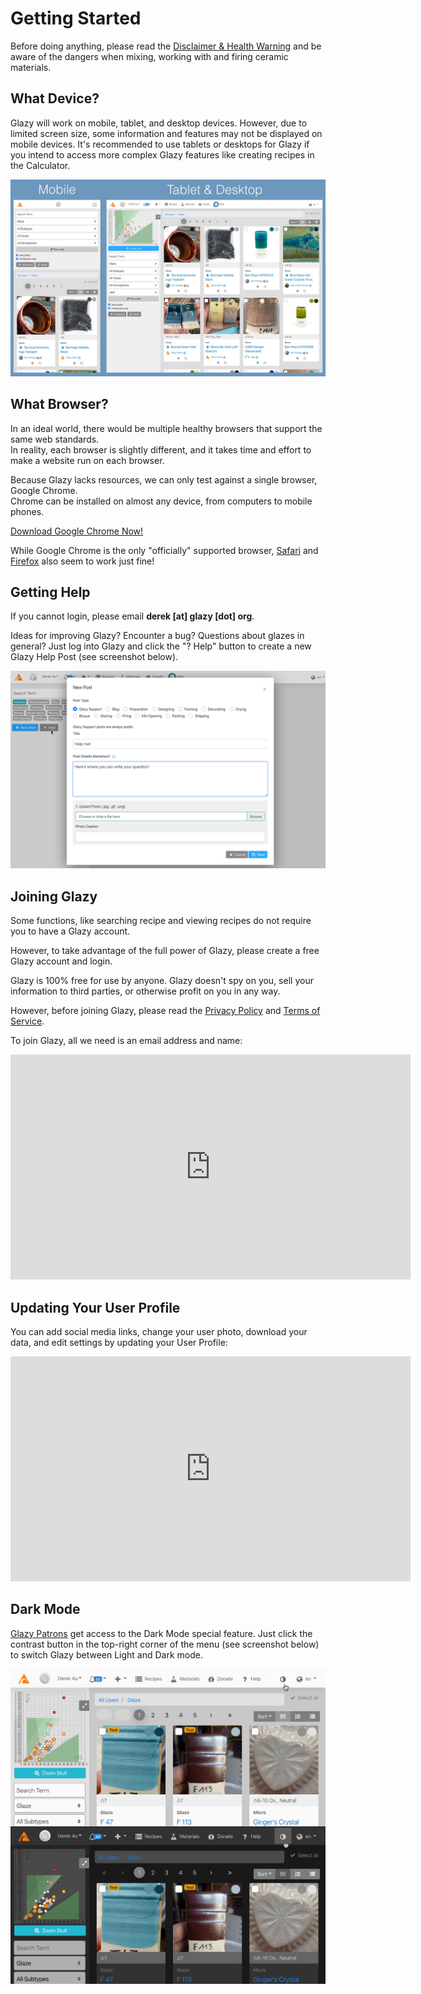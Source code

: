 # Getting Started
  
Before doing anything, please read the
[Disclaimer & Health Warning](/about/health-warning.html)
and be aware of the dangers when mixing, working with and firing
ceramic materials.

## What Device?

Glazy will work on mobile, tablet, and desktop devices.  However, due to limited screen size, some information and features may not be displayed on mobile devices.  It's recommended to use tablets or desktops for Glazy if you intend to access more complex Glazy features like creating recipes in the Calculator.

![Mobile vs. Desktop](./img/mobilevsdesktop.jpg)

## What Browser?

In an ideal world, there would be multiple healthy browsers that support the same web standards.  
In reality, each browser is slightly different, and it takes time and effort to make a website run on each browser.

Because Glazy lacks resources, we can only test against a single browser, Google Chrome.  
Chrome can be installed on almost any device, from computers to mobile phones.

[Download Google Chrome Now!](https://www.google.com/chrome/)

While Google Chrome is the only "officially" supported browser, [Safari](https://www.apple.com/safari/) and [Firefox](https://www.mozilla.org/en-US/firefox/) also seem to work just fine!

## Getting Help

If you cannot login, please email **derek [at] glazy [dot] org**.

Ideas for improving Glazy?  Encounter a bug?  Questions about glazes in general?  Just log into Glazy and click the "? Help" button to create a new Glazy Help Post (see screenshot below).

![Make a Help Post](/img/screenshots/help-post.png)

## Joining Glazy

Some functions, like searching recipe and viewing recipes do not require you to have a Glazy account.

However, to take advantage of the full power of Glazy, please create a free Glazy account and login.

Glazy is 100% free for use by anyone.  Glazy doesn't spy on you, sell your information to third parties, or otherwise profit on you in any way.
  
However, before joining Glazy, please read the
[Privacy Policy](/about/privacy.html) and
[Terms of Service](/about/terms-of-service.html).

To join Glazy, all we need is an email address and name:

<iframe width="640" height="360" src="https://www.youtube.com/embed/ubMgitnBhOo" frameborder="0" allow="accelerometer; autoplay; encrypted-media; gyroscope; picture-in-picture" allowfullscreen></iframe>

## Updating Your User Profile

You can add social media links, change your user photo, download your data, and edit settings by updating your User Profile:

<iframe width="640" height="360" src="https://www.youtube.com/embed/ETvsshkeaVI" frameborder="0" allow="accelerometer; autoplay; encrypted-media; gyroscope; picture-in-picture" allowfullscreen></iframe>

## Dark Mode

[Glazy Patrons](/support.html#glazy-patron-special-features) get access to the Dark Mode special feature.  Just click the contrast button in the top-right corner of the menu (see screenshot below) to switch Glazy between Light and Dark mode.

![Dark Mode](./img/darkmode.jpg)